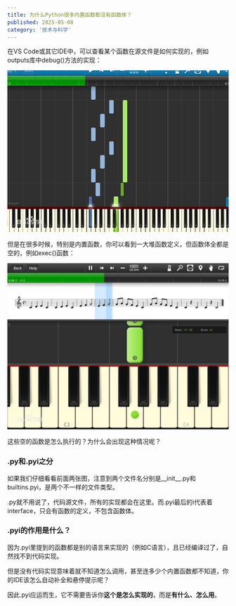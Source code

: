 ```yaml
---
title: 为什么Python很多内置函数都没有函数体？
published: 2025-05-08
category: '技术与科学'
---
```


在VS Code或其它IDE中，可以查看某个函数在源文件是如何实现的，例如outputs库中debug()方法的实现：

![](images/image-1.png)

但是在很多时候，特别是内置函数，你可以看到一大堆函数定义，但函数体全都是空的，例如exec()函数：

![](images/image-2.png)

这些空的函数是怎么执行的？为什么会出现这种情况呢？

### .py和.pyi之分

如果我们仔细看看前面两张图，注意到两个文件名分别是__init__.py和builtins.pyi，是两个不一样的文件类型。

.py就不用说了，代码源文件，所有的实现都会在这里。而.pyi最后的i代表着interface，只会有函数的定义，不包含函数体。

### .pyi的作用是什么？

因为.pyi里提到的函数都是别的语言来实现的（例如C语言），且已经编译过了，自然找不到代码实现。

但是没有代码实现意味着就不知道怎么调用，甚至连多少个内置函数都不知道，你的IDE该怎么自动补全和悬停提示呢？

因此.pyi应运而生，它不需要告诉你**这个是怎么实现的**，而是**有什么、怎么用**。